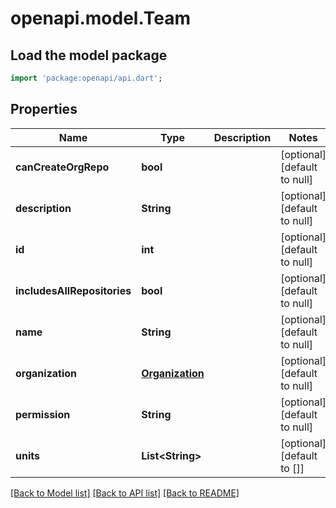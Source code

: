 # openapi.model.Team

## Load the model package
```dart
import 'package:openapi/api.dart';
```

## Properties
Name | Type | Description | Notes
------------ | ------------- | ------------- | -------------
**canCreateOrgRepo** | **bool** |  | [optional] [default to null]
**description** | **String** |  | [optional] [default to null]
**id** | **int** |  | [optional] [default to null]
**includesAllRepositories** | **bool** |  | [optional] [default to null]
**name** | **String** |  | [optional] [default to null]
**organization** | [**Organization**](Organization.md) |  | [optional] [default to null]
**permission** | **String** |  | [optional] [default to null]
**units** | **List&lt;String&gt;** |  | [optional] [default to []]

[[Back to Model list]](../README.md#documentation-for-models) [[Back to API list]](../README.md#documentation-for-api-endpoints) [[Back to README]](../README.md)


